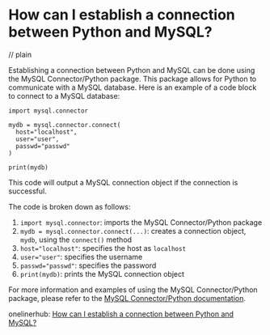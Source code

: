 # How can I establish a connection between Python and MySQL?
// plain

Establishing a connection between Python and MySQL can be done using the MySQL Connector/Python package. This package allows for Python to communicate with a MySQL database. Here is an example of a code block to connect to a MySQL database:

```
import mysql.connector

mydb = mysql.connector.connect(
  host="localhost",
  user="user",
  passwd="passwd"
)

print(mydb)
```

This code will output a MySQL connection object if the connection is successful.

The code is broken down as follows:
1. `import mysql.connector`: imports the MySQL Connector/Python package
2. `mydb = mysql.connector.connect(...)`: creates a connection object, `mydb`, using the `connect()` method
3. `host="localhost"`: specifies the host as `localhost`
4. `user="user"`: specifies the username
5. `passwd="passwd"`: specifies the password
6. `print(mydb)`: prints the MySQL connection object

For more information and examples of using the MySQL Connector/Python package, please refer to the [MySQL Connector/Python documentation](https://dev.mysql.com/doc/connector-python/en/).

onelinerhub: [How can I establish a connection between Python and MySQL?](https://onelinerhub.com/python-mysql/how-can-i-establish-a-connection-between-python-and-mysql)